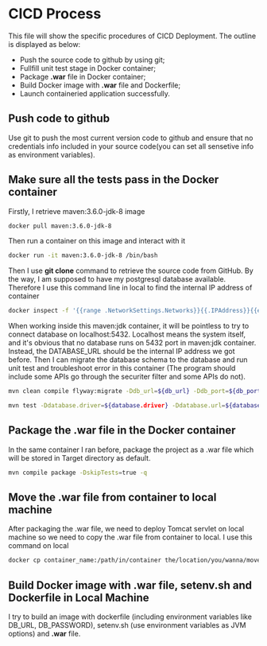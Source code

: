 # CICD Process

This file will show the specific procedures of CICD Deployment. The outline is displayed as below:
- Push the source code to github by using git;
- Fullfill unit test stage in Docker container;
- Package **.war** file in Docker container;
- Build Docker image with **.war** file and Dockerfile;
- Launch containeried application successfully.

## Push code to github
Use git to push the most current version code to github and ensure that no credentials info included in your source code(you can set all sensetive info as environment variables).

## Make sure all the tests pass in the Docker container
Firstly, I retrieve maven:3.6.0-jdk-8 image
```bash
docker pull maven:3.6.0-jdk-8
```
Then run a container on this image and interact with it
```bash
docker run -it maven:3.6.0-jdk-8 /bin/bash
``` 
Then I use **git clone** command to retrieve the source code from GitHub.
By the way, I am supposed to have my postgresql database available. Therefore I use this command line in local to find the internal IP address of container
```bash
docker inspect -f '{{range .NetworkSettings.Networks}}{{.IPAddress}}{{end}}' ${CONTAINER_ID}
```
When working inside this maven:jdk container, it will be pointless to try to connect database on localhost:5432. Localhost means the system itself, and it's obvious that no database runs on 5432 port in maven:jdk container. Instead, the DATABASE_URL should be the internal IP address we got before.
Then I can migrate the database schema to the database and run unit test and troubleshoot error in this container (The program should include some APIs go through the securiter filter and some APIs do not).

```bash
mvn clean compile flyway:migrate -Ddb_url=${db_url} -Ddb_port=${db_port} -Ddb_name=${db_name} -Ddb_user=${db_user} -Ddb_password=${db_password}

mvn test -Ddatabase.driver=${database.driver} -Ddatabase.url=${database.url} -Ddatabase.user=${database.user} -Ddatabase.password=${databse.password} -Ddatabase.dialect=${database.dialect} -Daws.accessKeyId=${}aws.accessKeyId -Daws.secretKey=${aws.secretKey}
```

## Package the **.war file** in the Docker container
In the same container I ran before, package the project as a .war file which will be stored in Target directory as default.
```bash
mvn compile package -DskipTests=true -q
```

## Move the .war file from container to local machine
After packaging the .war file, we need to deploy Tomcat servlet on local machine so we need to copy the .war file from container to local. I use this command on local
```bash
docker cp container_name:/path/in/container the/location/you/wanna/move/to
```
## Build Docker image with **.war** file, setenv.sh and Dockerfile in Local Machine
I try to build an image with dockerfile (including environment variables like DB_URL, DB_PASSWORD), setenv.sh (use environment variables as JVM options) and **.war** file.

